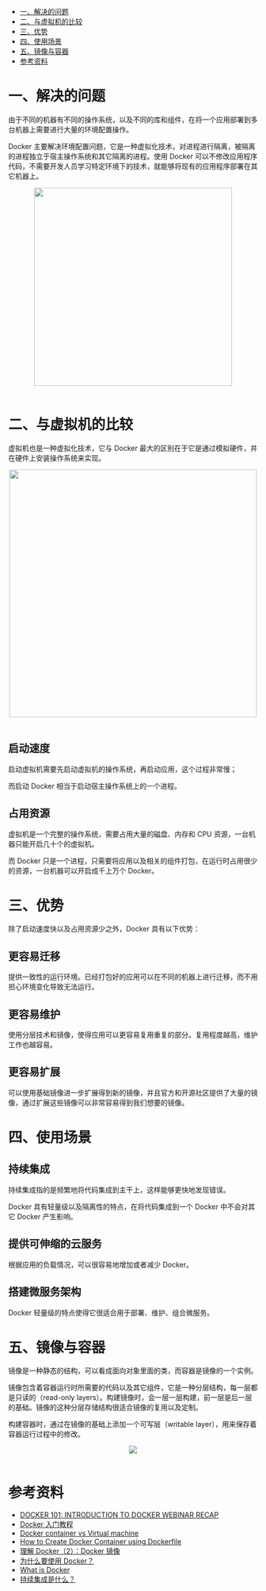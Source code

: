 <!-- GFM-TOC -->
* [一、解决的问题](#一解决的问题)
* [二、与虚拟机的比较](#二与虚拟机的比较)
* [三、优势](#三优势)
* [四、使用场景](#四使用场景)
* [五、镜像与容器](#五镜像与容器)
* [参考资料](#参考资料)
<!-- GFM-TOC -->


# 一、解决的问题

由于不同的机器有不同的操作系统，以及不同的库和组件，在将一个应用部署到多台机器上需要进行大量的环境配置操作。

Docker 主要解决环境配置问题，它是一种虚拟化技术，对进程进行隔离，被隔离的进程独立于宿主操作系统和其它隔离的进程。使用 Docker 可以不修改应用程序代码，不需要开发人员学习特定环境下的技术，就能够将现有的应用程序部署在其它机器上。

<div align="center"> <img src="https://cs-notes-1256109796.cos.ap-guangzhou.myqcloud.com/011f3ef6-d824-4d43-8b2c-36dab8eaaa72-1.png" width="400px"/> </div><br>

# 二、与虚拟机的比较

虚拟机也是一种虚拟化技术，它与 Docker 最大的区别在于它是通过模拟硬件，并在硬件上安装操作系统来实现。

<div align="center"> <img src="https://cs-notes-1256109796.cos.ap-guangzhou.myqcloud.com/be608a77-7b7f-4f8e-87cc-f2237270bf69.png" width="500"/> </div><br>

## 启动速度

启动虚拟机需要先启动虚拟机的操作系统，再启动应用，这个过程非常慢；

而启动 Docker 相当于启动宿主操作系统上的一个进程。

## 占用资源

虚拟机是一个完整的操作系统，需要占用大量的磁盘、内存和 CPU 资源，一台机器只能开启几十个的虚拟机。

而 Docker 只是一个进程，只需要将应用以及相关的组件打包，在运行时占用很少的资源，一台机器可以开启成千上万个 Docker。

# 三、优势

除了启动速度快以及占用资源少之外，Docker 具有以下优势：

## 更容易迁移

提供一致性的运行环境。已经打包好的应用可以在不同的机器上进行迁移，而不用担心环境变化导致无法运行。

## 更容易维护

使用分层技术和镜像，使得应用可以更容易复用重复的部分。复用程度越高，维护工作也越容易。

## 更容易扩展

可以使用基础镜像进一步扩展得到新的镜像，并且官方和开源社区提供了大量的镜像，通过扩展这些镜像可以非常容易得到我们想要的镜像。

# 四、使用场景

## 持续集成

持续集成指的是频繁地将代码集成到主干上，这样能够更快地发现错误。

Docker 具有轻量级以及隔离性的特点，在将代码集成到一个 Docker 中不会对其它 Docker 产生影响。

## 提供可伸缩的云服务

根据应用的负载情况，可以很容易地增加或者减少 Docker。

## 搭建微服务架构

Docker 轻量级的特点使得它很适合用于部署、维护、组合微服务。

# 五、镜像与容器

镜像是一种静态的结构，可以看成面向对象里面的类，而容器是镜像的一个实例。

镜像包含着容器运行时所需要的代码以及其它组件，它是一种分层结构，每一层都是只读的（read-only layers）。构建镜像时，会一层一层构建，前一层是后一层的基础。镜像的这种分层存储结构很适合镜像的复用以及定制。

构建容器时，通过在镜像的基础上添加一个可写层（writable layer），用来保存着容器运行过程中的修改。

<div align="center"> <img src="https://cs-notes-1256109796.cos.ap-guangzhou.myqcloud.com/docker-filesystems-busyboxrw.png"/> </div><br>

# 参考资料

- [DOCKER 101: INTRODUCTION TO DOCKER WEBINAR RECAP](https://blog.docker.com/2017/08/docker-101-introduction-docker-webinar-recap/)
- [Docker 入门教程](http://www.ruanyifeng.com/blog/2018/02/docker-tutorial.html)
- [Docker container vs Virtual machine](http://www.bogotobogo.com/DevOps/Docker/Docker_Container_vs_Virtual_Machine.php)
- [How to Create Docker Container using Dockerfile](https://linoxide.com/linux-how-to/dockerfile-create-docker-container/)
- [理解 Docker（2）：Docker 镜像](http://www.cnblogs.com/sammyliu/p/5877964.html)
- [为什么要使用 Docker？](https://yeasy.gitbooks.io/docker_practice/introduction/why.html)
- [What is Docker](https://www.docker.com/what-docker)
- [持续集成是什么？](http://www.ruanyifeng.com/blog/2015/09/continuous-integration.html)




